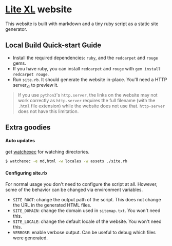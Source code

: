 # [Lite XL][1] website

This website is built with markdown and a tiny ruby script as a static site generator.

## Local Build Quick-start Guide

- Install the required dependencies: `ruby`, and the `redcarpet` and `rouge` gems.
- If you have ruby, you can install `redcarpet` and `rouge` with `gem install redcarpet rouge`.
- Run `site.rb`. It should generate the website in-place. You'll need a HTTP server[₁][2][₂][3] to preview it.

> If you use `python3`'s `http.server`, the links on the website may not work correctly as `http.server` requires
> the full filename (with the `.html` file extension) while the website does not use that. `http-server` does not have
> this limitation.

## Extra goodies

#### Auto updates

get [watchexec][4] for watching directories.

```sh
$ watchexec -e md,html -w locales -w assets ./site.rb
```

#### Configuring site.rb

For normal usage you don't need to configure the script at all.
However, some of the behavior can be changed via environment variables.

- `SITE_ROOT`: change the output path of the script. This does not change the URL in the generated HTML files.
- `SITE_DOMAIN`: change the domain used in `sitemap.txt`. You won't need this.
- `SITE_LOCALE`: change the default locale of the website. You won't need this.
- `VERBOSE`: enable verbose output. Can be useful to debug which files were generated.



[1]: https://github.com/lite-xl/lite-xl
[2]: https://developer.mozilla.org/en-US/docs/Learn/Common_questions/set_up_a_local_testing_server
[3]: https://www.npmjs.com/package/http-server
[4]: https://github.com/watchexec/watchexec